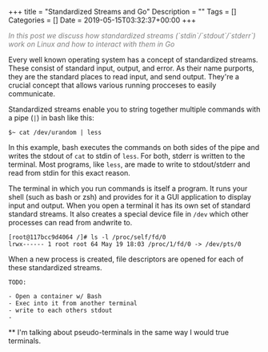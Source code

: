 +++
title = "Standardized Streams and Go"
Description = ""
Tags = []
Categories = []
Date = 2019-05-15T03:32:37+00:00
+++

<span style="color:grey;font-style: italic;font-size: 14px">
In this post we discuss how standardized streams (`stdin`/`stdout`/`stderr`) work on Linux and how to interact with them in Go
</span>

Every well known operating system has a concept of standardized streams. These consist of standard input, output, and error. As their name purports, they are the standard places to read input, and send output. They're a crucial concept that allows various running procceses to easily communicate.

Standardized streams enable you to string together multiple commands with a pipe (`|`) in bash like this:

`$~ cat /dev/urandom | less `

In this example, bash executes the commands on both sides of the pipe and writes the stdout of `cat` to stdin of `less`. For both, stderr is written to the terminal. Most programs, like `less`, are made to write to stdout/stderr and read from stdin for this exact reason.

The terminal in which you run commands is itself a program. It runs your shell (such as bash or zsh) and provides for it a GUI application to display input and output. When you open a terminal it has its own set of standard standard streams. It also creates a special device file in `/dev` which other processes can read from andwrite to.

```
[root@117bcc9d4064 /]# ls -l /proc/self/fd/0
lrwx------ 1 root root 64 May 19 18:03 /proc/1/fd/0 -> /dev/pts/0
```

When a new process is created, file descriptors are opened for each of these standardized streams.


```
TODO:

- Open a container w/ Bash
- Exec into it from another terminal
- write to each others stdout
-

```

** I'm talking about pseudo-terminals in the same way I would true terminals. 